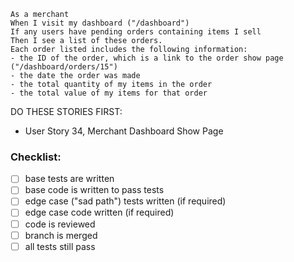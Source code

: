 ```
As a merchant
When I visit my dashboard ("/dashboard")
If any users have pending orders containing items I sell
Then I see a list of these orders.
Each order listed includes the following information:
- the ID of the order, which is a link to the order show page ("/dashboard/orders/15")
- the date the order was made
- the total quantity of my items in the order
- the total value of my items for that order
```

DO THESE STORIES FIRST:
- User Story 34, Merchant Dashboard Show Page

### Checklist:

- [ ] base tests are written
- [ ] base code is written to pass tests
- [ ] edge case ("sad path") tests written (if required)
- [ ] edge case code written (if required)
- [ ] code is reviewed
- [ ] branch is merged
- [ ] all tests still pass
